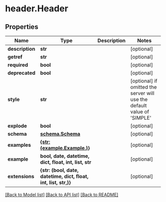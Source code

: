 # header.Header

## Properties
Name | Type | Description | Notes
------------ | ------------- | ------------- | -------------
**description** | **str** |  | [optional] 
**getref** | **str** |  | [optional] 
**required** | **bool** |  | [optional] 
**deprecated** | **bool** |  | [optional] 
**style** | **str** |  | [optional]  if omitted the server will use the default value of 'SIMPLE'
**explode** | **bool** |  | [optional] 
**schema** | [**schema.Schema**](Schema.md) |  | [optional] 
**examples** | [**{str: (example.Example,)}**](Example.md) |  | [optional] 
**example** | **bool, date, datetime, dict, float, int, list, str** |  | [optional] 
**extensions** | **{str: (bool, date, datetime, dict, float, int, list, str,)}** |  | [optional] 

[[Back to Model list]](../README.md#documentation-for-models) [[Back to API list]](../README.md#documentation-for-api-endpoints) [[Back to README]](../README.md)


